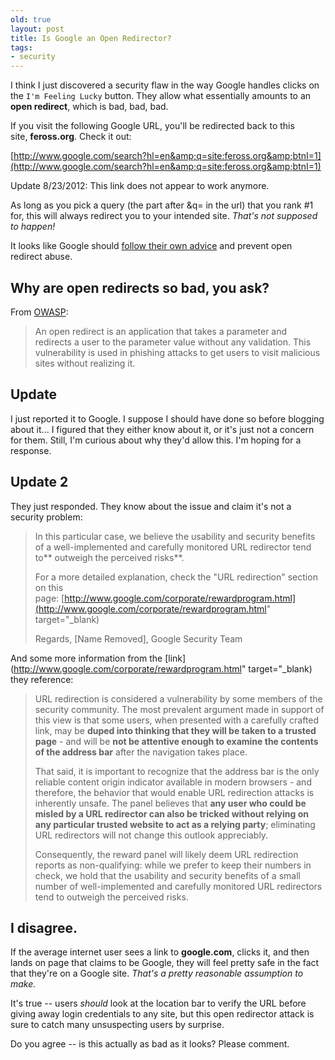 ```yaml
---
old: true
layout: post
title: Is Google an Open Redirector?
tags:
- security
---
```


I think I just discovered a security flaw in the way Google handles clicks on the `I'm Feeling Lucky` button. They allow what essentially amounts to an **open redirect**, which is bad, bad, bad.

If you visit the following Google URL, you'll be redirected back to this site, **feross.org**. Check it out:

[http://www.google.com/search?hl=en&amp;q=site:feross.org&amp;btnI=1](http://www.google.com/search?hl=en&amp;q=site:feross.org&amp;btnI=1)

Update 8/23/2012: This link does not appear to work anymore.

As long as you pick a query (the part after &q= in the url) that you rank #1 for, this will always redirect you to your intended site. *That's not supposed to happen!*

It looks like Google should [follow their own advice](http://googlewebmastercentral.blogspot.com/2009/01/open-redirect-urls-is-your-site-being.html) and prevent open redirect abuse.

## Why are open redirects so bad, you ask?

From [OWASP](http://www.owasp.org/index.php/Open_redirect):

> An open redirect is an application that takes a parameter and redirects a user to the parameter value without any validation. This vulnerability is used in phishing attacks to get users to visit malicious sites without realizing it.

## Update

I just reported it to Google. I suppose I should have done so before blogging about it... I figured that they either know about it, or it's just not a concern for them. Still, I'm curious about why they'd allow this. I'm hoping for a response.

## Update 2

They just responded. They know about the issue and claim it's not a security problem:

> In this particular case, we believe the usability and security benefits of a well-implemented and carefully monitored URL redirector tend to** outweigh the perceived risks**.
> 
> For a more detailed explanation, check the "URL redirection" section on this page: [http://www.google.com/corporate/rewardprogram.html](http://www.google.com/corporate/rewardprogram.html" target="_blank)
> 
> Regards,
> [Name Removed], Google Security Team

And some more information from the [link](http://www.google.com/corporate/rewardprogram.html" target="_blank) they reference:

> URL redirection is considered a vulnerability by some members of the security community. The most prevalent argument made in support of this view is that some users, when presented with a carefully crafted link, may be **duped into thinking that they will be taken to a trusted page** - and will be **not be attentive enough to examine the contents of the address bar** after the navigation takes place.
>
> That said, it is important to recognize that the address bar is the only reliable content origin indicator available in modern browsers - and therefore, the behavior that would enable URL redirection attacks is inherently unsafe. The panel believes that **any user who could be misled by a URL redirector can also be tricked without relying on any particular trusted website to act as a relying party**; eliminating URL redirectors will not change this outlook appreciably.
>
> Consequently, the reward panel will likely deem URL redirection reports as non-qualifying: while we prefer to keep their numbers in check, we hold that the usability and security benefits of a small number of well-implemented and carefully monitored URL redirectors tend to outweigh the perceived risks.

## I disagree.

**</strong> If the average internet user sees a link to <strong>google.com**, clicks it, and then lands on page that claims to be Google, they will feel pretty safe in the fact that they're on a Google site. *That's a pretty reasonable assumption to make.*

It's true -- users *should* look at the location bar to verify the URL before giving away login credentials to any site, but this open redirector attack is sure to catch many unsuspecting users by surprise.

Do you agree -- is this actually as bad as it looks? Please comment.